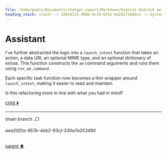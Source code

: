 ```yaml
---
file: /home/pedro/Documents/chatgpt_export/Markdown/Asyncio Android am Integration.md
heading_stack: <root> -> 33028313-468b-4c7d-8352-6d2d1720ddca -> System -> 39ea25d0-5f9f-45ba-bf86-c730d4173350 -> System -> aaa27bdf-0126-4efe-993d-35b4823801e1 -> User -> 19604108-672c-4d31-99ac-0799fd1fd233 -> Assistant -> aaa200cc-93ac-4ba9-b80c-7d42d885a647 -> User -> 0d1d5bd6-4a44-44c5-8225-253c1660498c -> Assistant -> aaa2d7a8-e627-444c-b642-0016cca0ec5f -> User -> 3ff55b5a-274c-478b-bd3e-9258a0279985 -> Assistant -> d51f6070-5ab7-45c2-acb6-f9c08b10328e -> Tool -> 91701092-7042-4065-a8d7-a509c447eb3f -> Assistant -> aaa24469-77e2-4cdb-8441-095efd8c0028 -> User -> ff41365e-622d-4876-896c-c0268d92ef5c -> Assistant -> aaa2f81d-45e4-4750-a979-5e63e8e1749e -> User -> 3054417f-6229-48a0-92a9-205d0bef556d -> Assistant -> Open a URL in the Default Web Browser -> Open a Song on Spotify -> Dial a Phone Number -> Send an SMS -> Start/Stop Playback (Media Control) -> Open Google Maps with Directions -> Open Email App -> aaa253e3-d7eb-4862-a9d7-bc0435cea38e -> User -> ccbe7c0d-d938-46ac-beab-7eb6ff38bd09 -> Assistant -> bb7b0174-b681-40e2-808e-7a9d4186509b -> Tool -> 8b55fe6a-c86d-4230-be40-2c39ca7aa14b -> Assistant -> aaa2d100-a48a-4f37-97c9-52914748885e -> User -> b3b299c2-3186-4ad7-b684-31bbd3d74082 -> Assistant -> a086f2a1-81b4-4e0f-a907-65d4c079cbd9 -> Tool -> fe50bbdc-c96e-433b-88ac-421ef97afa1c -> Assistant
---
```

# Assistant

I've further abstracted the logic into a `launch_intent` function that takes an action, a data URI, an optional MIME type, and an optional dictionary of extras. This function constructs the `am` command arguments and runs them using `run_am_command`.

Each specific task function now becomes a thin wrapper around `launch_intent`, making it easier to read and maintain.

Is this refactoring more in line with what you had in mind?

[child ⬇️](#aaa20f2a-957b-4eb2-93cf-530a7a253490)

---

(main branch ⎇)
###### aaa20f2a-957b-4eb2-93cf-530a7a253490
[parent ⬆️](#fe50bbdc-c96e-433b-88ac-421ef97afa1c)
